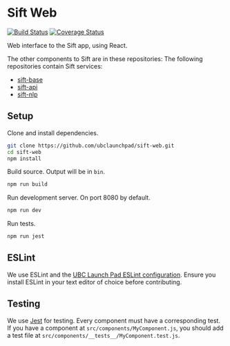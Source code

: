 # Sift Web
[![Build Status](https://api.travis-ci.org/ubclaunchpad/sift-web.svg?branch=master)](https://travis-ci.org/ubclaunchpad/sift-web)
[![Coverage Status](https://coveralls.io/repos/github/ubclaunchpad/sift-web/badge.svg?branch=master)](https://coveralls.io/github/ubclaunchpad/sift-web?branch=master)

Web interface to the Sift app, using React.

The other components to Sift are in these repositories:
The following repositories contain Sift services:
* [sift-base](https://github.com/ubclaunchpad/sift-base)
* [sift-api](https://github.com/ubclaunchpad/sift-api)
* [sift-nlp](https://github.com/ubclaunchpad/sift-nlp)


## Setup

Clone and install dependencies.
```sh
git clone https://github.com/ubclaunchpad/sift-web.git
cd sift-web
npm install
```

Build source. Output will be in `bin`.
```sh
npm run build
```

Run development server. On port 8080 by default.
```sh
npm run dev
```

Run tests.
```sh
npm run jest
```

## ESLint

We use ESLint and the [UBC Launch Pad ESLint configuration](https://www.npmjs.com/package/eslint-config-ubclaunchpad). Ensure you install ESLint in your text editor of choice before contributing.

## Testing

We use [Jest](https://facebook.github.io/jest/) for testing. Every component must have a corresponding test. If you have a component at `src/components/MyComponent.js`, you should add a test file at `src/components/__tests__/MyComponent.test.js`.

